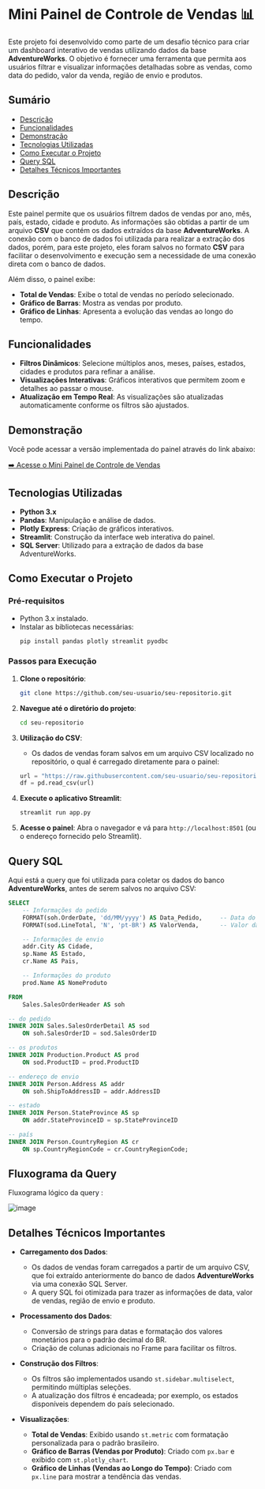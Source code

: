 # Mini Painel de Controle de Vendas 📊

Este projeto foi desenvolvido como parte de um desafio técnico para criar um dashboard interativo de vendas utilizando dados da base **AdventureWorks**. O objetivo é fornecer uma ferramenta que permita aos usuários filtrar e visualizar informações detalhadas sobre as vendas, como data do pedido, valor da venda, região de envio e produtos.

## Sumário

- [Descrição](#descrição)
- [Funcionalidades](#funcionalidades)
- [Demonstração](#demonstração)
- [Tecnologias Utilizadas](#tecnologias-utilizadas)
- [Como Executar o Projeto](#como-executar-o-projeto)
- [Query SQL](#query-sql)
- [Detalhes Técnicos Importantes](#detalhes-técnicos-importantes)

## Descrição

Este painel permite que os usuários filtrem dados de vendas por ano, mês, país, estado, cidade e produto. As informações são obtidas a partir de um arquivo **CSV** que contém os dados extraídos da base **AdventureWorks**. A conexão com o banco de dados foi utilizada para realizar a extração dos dados, porém, para este projeto, eles foram salvos no formato **CSV** para facilitar o desenvolvimento e execução sem a necessidade de uma conexão direta com o banco de dados.

Além disso, o painel exibe:

- **Total de Vendas**: Exibe o total de vendas no período selecionado.
- **Gráfico de Barras**: Mostra as vendas por produto.
- **Gráfico de Linhas**: Apresenta a evolução das vendas ao longo do tempo.

## Funcionalidades

- **Filtros Dinâmicos**: Selecione múltiplos anos, meses, países, estados, cidades e produtos para refinar a análise.
- **Visualizações Interativas**: Gráficos interativos que permitem zoom e detalhes ao passar o mouse.
- **Atualização em Tempo Real**: As visualizações são atualizadas automaticamente conforme os filtros são ajustados.

## Demonstração

Você pode acessar a versão implementada do painel através do link abaixo:

[➡️ Acesse o Mini Painel de Controle de Vendas](https://mini-painel-sales-vrdgeurdhmcvvrczrjus9t.streamlit.app/)

## Tecnologias Utilizadas

- **Python 3.x**
- **Pandas**: Manipulação e análise de dados.
- **Plotly Express**: Criação de gráficos interativos.
- **Streamlit**: Construção da interface web interativa do painel.
- **SQL Server**: Utilizado para a extração de dados da base AdventureWorks.

## Como Executar o Projeto

### Pré-requisitos

- Python 3.x instalado.
- Instalar as bibliotecas necessárias:
  ```bash
  pip install pandas plotly streamlit pyodbc
  ```

### Passos para Execução

1. **Clone o repositório**:
   ```bash
   git clone https://github.com/seu-usuario/seu-repositorio.git
   ```
2. **Navegue até o diretório do projeto**:
   ```bash
   cd seu-repositorio
   ```
3. **Utilização do CSV**:
   - Os dados de vendas foram salvos em um arquivo CSV localizado no repositório, o qual é carregado diretamente para o painel:
   ```python
   url = "https://raw.githubusercontent.com/seu-usuario/seu-repositorio/master/vendas.csv"
   df = pd.read_csv(url)
   ```

4. **Execute o aplicativo Streamlit**:
   ```bash
   streamlit run app.py
   ```

5. **Acesse o painel**:
   Abra o navegador e vá para `http://localhost:8501` (ou o endereço fornecido pelo Streamlit).

## Query SQL

Aqui está a query que foi utilizada para coletar os dados do banco **AdventureWorks**, antes de serem salvos no arquivo CSV:

```sql
SELECT
    -- Informações do pedido
    FORMAT(soh.OrderDate, 'dd/MM/yyyy') AS Data_Pedido,     -- Data do pedido formatada (dd/mm/yyyy)
    FORMAT(sod.LineTotal, 'N', 'pt-BR') AS ValorVenda,      -- Valor da venda formatado no padrão brasileiro

    -- Informações de envio
    addr.City AS Cidade,                                    
    sp.Name AS Estado,                                      
    cr.Name AS Pais,                                        

    -- Informações do produto
    prod.Name AS NomeProduto                                

FROM
    Sales.SalesOrderHeader AS soh                           

-- do pedido
INNER JOIN Sales.SalesOrderDetail AS sod 
    ON soh.SalesOrderID = sod.SalesOrderID                  

-- os produtos
INNER JOIN Production.Product AS prod 
    ON sod.ProductID = prod.ProductID                       

-- endereço de envio
INNER JOIN Person.Address AS addr 
    ON soh.ShipToAddressID = addr.AddressID                 

-- estado
INNER JOIN Person.StateProvince AS sp 
    ON addr.StateProvinceID = sp.StateProvinceID            

-- país
INNER JOIN Person.CountryRegion AS cr 
    ON sp.CountryRegionCode = cr.CountryRegionCode;
```

## Fluxograma da Query

Fluxograma lógico da query :

![image](https://github.com/user-attachments/assets/69fba4de-0d18-427e-a4cc-87fe4da4b9cf)


## Detalhes Técnicos Importantes

- **Carregamento dos Dados**:
  - Os dados de vendas foram carregados a partir de um arquivo CSV, que foi extraído anteriormente do banco de dados **AdventureWorks** via uma conexão SQL Server.
  - A query SQL foi otimizada para trazer as informações de data, valor de vendas, região de envio e produto.

- **Processamento dos Dados**:
  - Conversão de strings para datas e formatação dos valores monetários para o padrão decimal do BR.
  - Criação de colunas adicionais no Frame para facilitar os filtros.

- **Construção dos Filtros**:
  - Os filtros são implementados usando `st.sidebar.multiselect`, permitindo múltiplas seleções.
  - A atualização dos filtros é encadeada; por exemplo, os estados disponíveis dependem do país selecionado.

- **Visualizações**:
  - **Total de Vendas**: Exibido usando `st.metric` com formatação personalizada para o padrão brasileiro.
  - **Gráfico de Barras (Vendas por Produto)**: Criado com `px.bar` e exibido com `st.plotly_chart`.
  - **Gráfico de Linhas (Vendas ao Longo do Tempo)**: Criado com `px.line` para mostrar a tendência das vendas.

